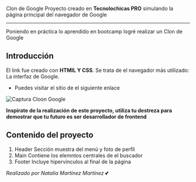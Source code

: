  Clon de Google
Proyecto creado en **Tecnolochicas PRO** simulando la página principal del navegador de Google
*******
Poniendo en práctica lo aprendido en bootcamp logré realizar un Clon de Google 
## Introducción 
El link fue creado con **HTMIL Y CSS**. Se trata de el navegador más utilizado: La interfaz de Google.
* Puedes visitar el sitio de el siguiente enlace

![Captura Cloon Google](https://storage.googleapis.com/support-forums-api/attachment/thread-59943166-17339253299626755144.png) 

**Inspirate de la realización de este proyecto, utiliza tu destreza para demostrar que tu futuro es ser desarrollador de frontend**

## Contenido del proyecto
1. Header
Sección muestra del menú y foto de perfil
2. Main
Contiene los elemntos centrales de el buscador 
4. Footer
Incluye hipervínculos al final de la página



*Realizado por Natalia Martínez Martínez* 💕
